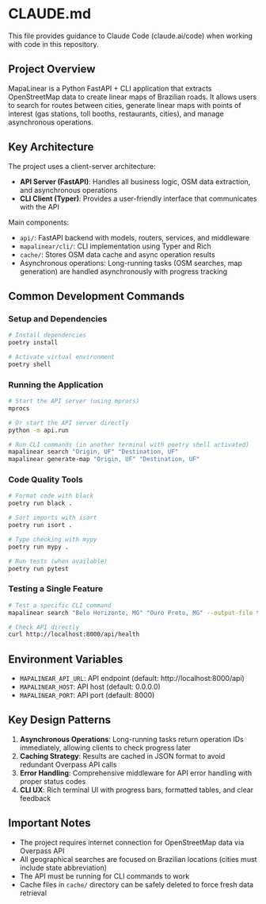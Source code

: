 # CLAUDE.md

This file provides guidance to Claude Code (claude.ai/code) when working with code in this repository.

## Project Overview

MapaLinear is a Python FastAPI + CLI application that extracts OpenStreetMap data to create linear maps of Brazilian roads. It allows users to search for routes between cities, generate linear maps with points of interest (gas stations, toll booths, restaurants, cities), and manage asynchronous operations.

## Key Architecture

The project uses a client-server architecture:
- **API Server (FastAPI)**: Handles all business logic, OSM data extraction, and asynchronous operations
- **CLI Client (Typer)**: Provides a user-friendly interface that communicates with the API

Main components:
- `api/`: FastAPI backend with models, routers, services, and middleware
- `mapalinear/cli/`: CLI implementation using Typer and Rich
- `cache/`: Stores OSM data cache and async operation results
- Asynchronous operations: Long-running tasks (OSM searches, map generation) are handled asynchronously with progress tracking

## Common Development Commands

### Setup and Dependencies
```bash
# Install dependencies
poetry install

# Activate virtual environment
poetry shell
```

### Running the Application
```bash
# Start the API server (using mprocs)
mprocs

# Or start the API server directly
python -m api.run

# Run CLI commands (in another terminal with poetry shell activated)
mapalinear search "Origin, UF" "Destination, UF"
mapalinear generate-map "Origin, UF" "Destination, UF"
```

### Code Quality Tools
```bash
# Format code with black
poetry run black .

# Sort imports with isort
poetry run isort .

# Type checking with mypy
poetry run mypy .

# Run tests (when available)
poetry run pytest
```

### Testing a Single Feature
```bash
# Test a specific CLI command
mapalinear search "Belo Horizonte, MG" "Ouro Preto, MG" --output-file test-result.json

# Check API directly
curl http://localhost:8000/api/health
```

## Environment Variables

- `MAPALINEAR_API_URL`: API endpoint (default: http://localhost:8000/api)
- `MAPALINEAR_HOST`: API host (default: 0.0.0.0)
- `MAPALINEAR_PORT`: API port (default: 8000)

## Key Design Patterns

1. **Asynchronous Operations**: Long-running tasks return operation IDs immediately, allowing clients to check progress later
2. **Caching Strategy**: Results are cached in JSON format to avoid redundant Overpass API calls
3. **Error Handling**: Comprehensive middleware for API error handling with proper status codes
4. **CLI UX**: Rich terminal UI with progress bars, formatted tables, and clear feedback

## Important Notes

- The project requires internet connection for OpenStreetMap data via Overpass API
- All geographical searches are focused on Brazilian locations (cities must include state abbreviation)
- The API must be running for CLI commands to work
- Cache files in `cache/` directory can be safely deleted to force fresh data retrieval